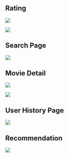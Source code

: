 ## Rating

![](https://github.com/Onewon/Movie_Recommender_System/screenshots/home_rate.png)

![](https://github.com/Onewon/Movie_Recommender_System/screenshots/home_rate_b.png)

## Search Page

![](https://github.com/Onewon/Movie_Recommender_System/screenshots/search.png)

## Movie Detail

![](https://github.com/Onewon/Movie_Recommender_System/screenshots/detail.png)

![](https://github.com/Onewon/Movie_Recommender_System/screenshots/detail_b.png)

## User History Page

![](https://github.com/Onewon/Movie_Recommender_System/screenshots/profile.png)

## Recommendation

![](https://github.com/Onewon/Movie_Recommender_System/screenshots/res.png)
